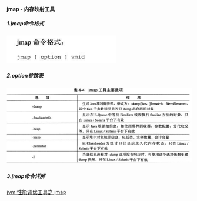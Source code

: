 #### jmap - 内存映射工具

##### 1.jmap命令格式

![image-20210811143639358](https://raw.githubusercontent.com/codecodeabc/Note-len/main/img/20210811143639.png)



##### 2.option参数表

##### ![image-20210811143709493](https://raw.githubusercontent.com/codecodeabc/Note-len/main/img/20210811143709.png)



##### 3.jmap命令详解

[jvm 性能调优工具之 jmap](https://app.yinxiang.com/shard/s34/nl/30610914/4c17bd05-47b4-41a2-9cc9-c537f3cff356)